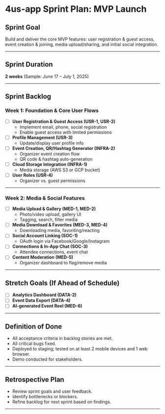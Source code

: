 # 4us-app Sprint Plan: MVP Launch

## Sprint Goal
Build and deliver the core MVP features: user registration & guest access, event creation & joining, media upload/sharing, and initial social integration.

---

## Sprint Duration
**2 weeks** (Sample: June 17 – July 1, 2025)

---

## Sprint Backlog

### Week 1: Foundation & Core User Flows

- [ ] **User Registration & Guest Access (USR-1, USR-2)**
    - Implement email, phone, social registration
    - Enable guest access with limited permissions
- [ ] **Profile Management (USR-3)**
    - Update/display user profile info
- [ ] **Event Creation, QR/Hashtag Generator (INFRA-2)**
    - Organizer event creation flow
    - QR code & hashtag auto-generation
- [ ] **Cloud Storage Integration (INFRA-1)**
    - Media storage (AWS S3 or GCP bucket)
- [ ] **User Roles (USR-4)**
    - Organizer vs. guest permissions

---

### Week 2: Media & Social Features

- [ ] **Media Upload & Gallery (MED-1, MED-2)**
    - Photo/video upload, gallery UI
    - Tagging, search, filter media
- [ ] **Media Download & Favorites (MED-3, MED-4)**
    - Downloading media, favoriting/reacting
- [ ] **Social Account Linking (SOC-1)**
    - OAuth login via Facebook/Google/Instagram
- [ ] **Connections & In-App Chat (SOC-3)**
    - Attendee connections, event chat
- [ ] **Content Moderation (MED-5)**
    - Organizer dashboard to flag/remove media

---

## Stretch Goals (If Ahead of Schedule)

- [ ] **Analytics Dashboard (DATA-2)**
- [ ] **Event Data Export (DATA-4)**
- [ ] **AI-generated Event Reel (MED-6)**

---

## Definition of Done

- All acceptance criteria in backlog stories are met.
- All critical bugs fixed.
- Deployed to staging; tested on at least 2 mobile devices and 1 web browser.
- Demo conducted for stakeholders.

---

## Retrospective Plan

- Review sprint goals and user feedback.
- Identify bottlenecks or blockers.
- Refine backlog for next sprint based on findings.

---
